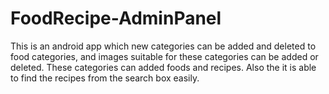 # FoodRecipe-AdminPanel

This is an android app which new categories can be added and deleted to food categories, 
and images suitable for these categories can be added or deleted. These categories can added foods and recipes. 
Also the it is able to find the recipes from the search box easily.
